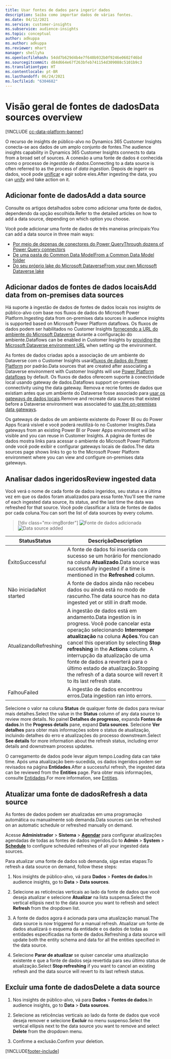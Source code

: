 ```yaml
---
title: Usar fontes de dados para ingerir dados
description: Saiba como importar dados de várias fontes.
ms.date: 04/12/2021
ms.service: customer-insights
ms.subservice: audience-insights
ms.topic: conceptual
author: adkuppa
ms.author: adkuppa
ms.reviewer: mhart
manager: shellyha
ms.openlocfilehash: 54dd7b629d4b4e7f640b932b0f9246e0602f46bd
ms.sourcegitcommit: d84d664e67f263bfeb741154d309088c5101b9c3
ms.translationtype: HT
ms.contentlocale: pt-BR
ms.lasthandoff: 06/24/2021
ms.locfileid: "6304682"
---
```

# <a name="data-sources-overview"></a><span data-ttu-id="9c06a-103">Visão geral de fontes de dados</span><span class="sxs-lookup"><span data-stu-id="9c06a-103">Data sources overview</span></span>

[!INCLUDE [cc-data-platform-banner](../includes/cc-data-platform-banner.md)]

<span data-ttu-id="9c06a-104">O recurso de insights de público-alvo no Dynamics 365 Customer Insights conecta-se aos dados de um amplo conjunto de fontes.</span><span class="sxs-lookup"><span data-stu-id="9c06a-104">The audience insights capability in Dynamics 365 Customer Insights connects to data from a broad set of sources.</span></span> <span data-ttu-id="9c06a-105">A conexão a uma fonte de dados é conhecida como o processo de *ingestão de dados*.</span><span class="sxs-lookup"><span data-stu-id="9c06a-105">Connecting to a data source is often referred to as the process of *data ingestion*.</span></span> <span data-ttu-id="9c06a-106">Depois de ingerir os dados, você pode [unificar](data-unification.md) e agir sobre eles.</span><span class="sxs-lookup"><span data-stu-id="9c06a-106">After ingesting the data, you can [unify](data-unification.md) and take action on it.</span></span>

## <a name="add-a-data-source"></a><span data-ttu-id="9c06a-107">Adicionar fonte de dados</span><span class="sxs-lookup"><span data-stu-id="9c06a-107">Add a data source</span></span>

<span data-ttu-id="9c06a-108">Consulte os artigos detalhados sobre como adicionar uma fonte de dados, dependendo da opção escolhida.</span><span class="sxs-lookup"><span data-stu-id="9c06a-108">Refer to the detailed articles on how to add a data source, depending on which option you choose.</span></span>

<span data-ttu-id="9c06a-109">Você pode adicionar uma fonte de dados de três maneiras principais:</span><span class="sxs-lookup"><span data-stu-id="9c06a-109">You can add a data source in three main ways:</span></span>

- [<span data-ttu-id="9c06a-110">Por meio de dezenas de conectores do Power Query</span><span class="sxs-lookup"><span data-stu-id="9c06a-110">Through dozens of Power Query connectors</span></span>](connect-power-query.md)
- [<span data-ttu-id="9c06a-111">De uma pasta do Common Data Model</span><span class="sxs-lookup"><span data-stu-id="9c06a-111">From a Common Data Model folder</span></span>](connect-common-data-model.md)
- [<span data-ttu-id="9c06a-112">Do seu próprio lake do Microsoft Dataverse</span><span class="sxs-lookup"><span data-stu-id="9c06a-112">From your own Microsoft Dataverse lake</span></span>](connect-common-data-service-lake.md)

## <a name="add-data-from-on-premises-data-sources"></a><span data-ttu-id="9c06a-113">Adicionar dados de fontes de dados locais</span><span class="sxs-lookup"><span data-stu-id="9c06a-113">Add data from on-premises data sources</span></span>

<span data-ttu-id="9c06a-114">Há suporte à ingestão de dados de fontes de dados locais nos insights de público-alvo com base nos fluxos de dados do Microsoft Power Platform.</span><span class="sxs-lookup"><span data-stu-id="9c06a-114">Ingesting data from on-premises data sources in audience insights is supported based on Microsoft Power Platform dataflows.</span></span> <span data-ttu-id="9c06a-115">Os fluxos de dados podem ser habilitados no Customer Insights [fornecendo a URL do ambiente do Microsoft Dataverse](manage-environments.md#create-an-environment-in-an-existing-organization) durante a configuração do ambiente.</span><span class="sxs-lookup"><span data-stu-id="9c06a-115">Dataflows can be enabled in Customer Insights by [providing the Microsoft Dataverse environment URL](manage-environments.md#create-an-environment-in-an-existing-organization) when setting up the environment.</span></span>

<span data-ttu-id="9c06a-116">As fontes de dados criadas após a associação de um ambiente do Dataverse com o Customer Insights usará[fluxos de dados do Power Platform](/power-query/dataflows/overview-dataflows-across-power-platform-dynamics-365) por padrão.</span><span class="sxs-lookup"><span data-stu-id="9c06a-116">Data sources that are created after associating a Dataverse environment with Customer Insights will use [Power Platform dataflows](/power-query/dataflows/overview-dataflows-across-power-platform-dynamics-365) by default.</span></span> <span data-ttu-id="9c06a-117">Os fluxos de dados oferecem suporte à conectividade local usando gateway de dados.</span><span class="sxs-lookup"><span data-stu-id="9c06a-117">Dataflows support on-premises connectivity using the data gateway.</span></span> <span data-ttu-id="9c06a-118">Remova e recrie fontes de dados que existiam antes que um ambiente do Dataverse fosse associado para [usar os gateways de dados locais](/data-integration/gateway/service-gateway-app.md).</span><span class="sxs-lookup"><span data-stu-id="9c06a-118">Remove and recreate data sources that existed before a Dataverse environment was associated to [use the on-premises data gateways](/data-integration/gateway/service-gateway-app.md).</span></span>

<span data-ttu-id="9c06a-119">Os gateways de dados de um ambiente existente do Power BI ou do Power Apps ficará visível e você poderá reutilizá-lo no Customer Insights.</span><span class="sxs-lookup"><span data-stu-id="9c06a-119">Data gateways from an existing Power BI or Power Apps environment will be visible and you can reuse in Customer Insights.</span></span> <span data-ttu-id="9c06a-120">A página de fontes de dados mostra links para acessar o ambiente do Microsoft Power Platform onde você pode exibir e configurar gateways locais de dados.</span><span class="sxs-lookup"><span data-stu-id="9c06a-120">The data sources page shows links to go to the Microsoft Power Platform environment where you can view and configure on-premises data gateways.</span></span>

## <a name="review-ingested-data"></a><span data-ttu-id="9c06a-121">Analisar dados ingeridos</span><span class="sxs-lookup"><span data-stu-id="9c06a-121">Review ingested data</span></span>

<span data-ttu-id="9c06a-122">Você verá o nome de cada fonte de dados ingeridos, seu status e a última vez em que os dados foram atualizados para essa fonte.</span><span class="sxs-lookup"><span data-stu-id="9c06a-122">You'll see the name of each ingested data source, its status, and the last time the data was refreshed for that source.</span></span> <span data-ttu-id="9c06a-123">Você pode classificar a lista de fontes de dados por cada coluna.</span><span class="sxs-lookup"><span data-stu-id="9c06a-123">You can sort the list of data sources by every column.</span></span>

> [!div class="mx-imgBorder"]
> <span data-ttu-id="9c06a-124">![Fonte de dados adicionada](media/configure-data-datasource-added.png "Fonte de dados adicionada")</span><span class="sxs-lookup"><span data-stu-id="9c06a-124">![Data source added](media/configure-data-datasource-added.png "Data source added")</span></span>

|<span data-ttu-id="9c06a-125">Status</span><span class="sxs-lookup"><span data-stu-id="9c06a-125">Status</span></span>  |<span data-ttu-id="9c06a-126">Descrição</span><span class="sxs-lookup"><span data-stu-id="9c06a-126">Description</span></span>  |
|---------|---------|
|<span data-ttu-id="9c06a-127">Êxito</span><span class="sxs-lookup"><span data-stu-id="9c06a-127">Successful</span></span>   |<span data-ttu-id="9c06a-128">A fonte de dados foi inserida com sucesso se um horário for mencionado na coluna **Atualizado**.</span><span class="sxs-lookup"><span data-stu-id="9c06a-128">Data source was successfully ingested if a time is mentioned in the **Refreshed** column.</span></span>
|<span data-ttu-id="9c06a-129">Não iniciada</span><span class="sxs-lookup"><span data-stu-id="9c06a-129">Not started</span></span>   |<span data-ttu-id="9c06a-130">A fonte de dados ainda não recebeu dados ou ainda está no modo de rascunho.</span><span class="sxs-lookup"><span data-stu-id="9c06a-130">The data source has no data ingested yet or still in draft mode.</span></span>         |
|<span data-ttu-id="9c06a-131">Atualizando</span><span class="sxs-lookup"><span data-stu-id="9c06a-131">Refreshing</span></span>    |<span data-ttu-id="9c06a-132">A ingestão de dados está em andamento.</span><span class="sxs-lookup"><span data-stu-id="9c06a-132">Data ingestion is in progress.</span></span> <span data-ttu-id="9c06a-133">Você pode cancelar esta operação selecionando **Interromper atualização** na coluna **Ações**.</span><span class="sxs-lookup"><span data-stu-id="9c06a-133">You can cancel this operation by selecting **Stop refreshing** in the **Actions** column.</span></span> <span data-ttu-id="9c06a-134">A interrupção da atualização de uma fonte de dados a reverterá para o último estado de atualização.</span><span class="sxs-lookup"><span data-stu-id="9c06a-134">Stopping the refresh of a data source will revert it to its last refresh state.</span></span>       |
|<span data-ttu-id="9c06a-135">Falhou</span><span class="sxs-lookup"><span data-stu-id="9c06a-135">Failed</span></span>     |<span data-ttu-id="9c06a-136">A ingestão de dados encontrou erros.</span><span class="sxs-lookup"><span data-stu-id="9c06a-136">Data ingestion ran into errors.</span></span>         |

<span data-ttu-id="9c06a-137">Selecione o valor na coluna **Status** de qualquer fonte de dados para revisar mais detalhes.</span><span class="sxs-lookup"><span data-stu-id="9c06a-137">Select the value in the **Status** column of any data source to review more details.</span></span> <span data-ttu-id="9c06a-138">No painel **Detalhes de progresso**, expanda **Fontes de dados**.</span><span class="sxs-lookup"><span data-stu-id="9c06a-138">In the **Progress details** pane, expand **Data sources**.</span></span> <span data-ttu-id="9c06a-139">Selecione **Ver detalhes** para obter mais informações sobre o status de atualização, incluindo detalhes do erro e atualizações do processo downstream.</span><span class="sxs-lookup"><span data-stu-id="9c06a-139">Select **See details** for more information about the refresh status, including error details and downstream process updates.</span></span>

<span data-ttu-id="9c06a-140">O carregamento de dados pode levar algum tempo.</span><span class="sxs-lookup"><span data-stu-id="9c06a-140">Loading data can take time.</span></span> <span data-ttu-id="9c06a-141">Após uma atualização bem-sucedida, os dados ingeridos podem ser revisados na página **Entidades**.</span><span class="sxs-lookup"><span data-stu-id="9c06a-141">After a successful refresh, the ingested data can be reviewed from the **Entities** page.</span></span> <span data-ttu-id="9c06a-142">Para obter mais informações, consulte [Entidades](entities.md).</span><span class="sxs-lookup"><span data-stu-id="9c06a-142">For more information, see [Entities](entities.md).</span></span>

## <a name="refresh-a-data-source"></a><span data-ttu-id="9c06a-143">Atualizar uma fonte de dados</span><span class="sxs-lookup"><span data-stu-id="9c06a-143">Refresh a data source</span></span>

<span data-ttu-id="9c06a-144">As fontes de dados podem ser atualizadas em uma programação automática ou manualmente sob demanda.</span><span class="sxs-lookup"><span data-stu-id="9c06a-144">Data sources can be refreshed on an automatic schedule or refreshed manually on demand.</span></span> 

<span data-ttu-id="9c06a-145">Acesse **Administrador** > **Sistema** > [**Agendar**](system.md#schedule-tab) para configurar atualizações agendadas de todas as fontes de dados ingeridos.</span><span class="sxs-lookup"><span data-stu-id="9c06a-145">Go to **Admin** > **System** > [**Schedule**](system.md#schedule-tab) to configure scheduled refreshes of all your ingested data sources.</span></span>

<span data-ttu-id="9c06a-146">Para atualizar uma fonte de dados sob demanda, siga estas etapas:</span><span class="sxs-lookup"><span data-stu-id="9c06a-146">To refresh a data source on demand, follow these steps:</span></span>

1. <span data-ttu-id="9c06a-147">Nos insights de público-alvo, vá para **Dados** > **Fontes de dados**.</span><span class="sxs-lookup"><span data-stu-id="9c06a-147">In audience insights, go to **Data** > **Data sources**.</span></span>

2. <span data-ttu-id="9c06a-148">Selecione as reticências verticais ao lado da fonte de dados que você deseja atualizar e selecione **Atualizar** na lista suspensa.</span><span class="sxs-lookup"><span data-stu-id="9c06a-148">Select the vertical ellipsis next to the data source you want to refresh and select **Refresh** from the dropdown list.</span></span>

3. <span data-ttu-id="9c06a-149">A fonte de dados agora é acionada para uma atualização manual.</span><span class="sxs-lookup"><span data-stu-id="9c06a-149">The data source is now triggered for a manual refresh.</span></span> <span data-ttu-id="9c06a-150">Atualizar um fonte de dados atualizará o esquema da entidade e os dados de todas as entidades especificadas na fonte de dados.</span><span class="sxs-lookup"><span data-stu-id="9c06a-150">Refreshing a data source will update both the entity schema and data for all the entities specified in the data source.</span></span>

4. <span data-ttu-id="9c06a-151">Selecione **Parar de atualizar** se quiser cancelar uma atualização existente e que a fonte de dados seja revertida para seu último status de atualização.</span><span class="sxs-lookup"><span data-stu-id="9c06a-151">Select **Stop refreshing** if you want to cancel an existing refresh and the data source will revert to its last refresh status.</span></span>

## <a name="delete-a-data-source"></a><span data-ttu-id="9c06a-152">Excluir uma fonte de dados</span><span class="sxs-lookup"><span data-stu-id="9c06a-152">Delete a data source</span></span>

1. <span data-ttu-id="9c06a-153">Nos insights de público-alvo, vá para **Dados** > **Fontes de dados**.</span><span class="sxs-lookup"><span data-stu-id="9c06a-153">In audience insights, go to **Data** > **Data sources**.</span></span>

2. <span data-ttu-id="9c06a-154">Selecione as reticências verticais ao lado da fonte de dados que você deseja remover e selecione **Excluir** no menu suspenso.</span><span class="sxs-lookup"><span data-stu-id="9c06a-154">Select the vertical ellipsis next to the data source you want to remove and select **Delete** from the dropdown menu.</span></span>

3. <span data-ttu-id="9c06a-155">Confirme a exclusão.</span><span class="sxs-lookup"><span data-stu-id="9c06a-155">Confirm your deletion.</span></span>


[!INCLUDE[footer-include](../includes/footer-banner.md)]
